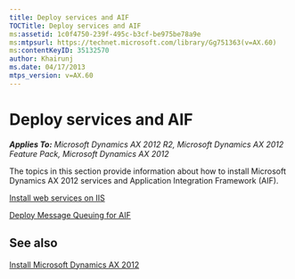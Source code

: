 ```yaml
---
title: Deploy services and AIF
TOCTitle: Deploy services and AIF
ms:assetid: 1c0f4750-239f-495c-b3cf-be975be78a9e
ms:mtpsurl: https://technet.microsoft.com/library/Gg751363(v=AX.60)
ms:contentKeyID: 35132570
author: Khairunj
ms.date: 04/17/2013
mtps_version: v=AX.60
---
```


# Deploy services and AIF 


_**Applies To:** Microsoft Dynamics AX 2012 R2, Microsoft Dynamics AX 2012 Feature Pack, Microsoft Dynamics AX 2012_

The topics in this section provide information about how to install Microsoft Dynamics AX 2012 services and Application Integration Framework (AIF).

[Install web services on IIS](install-web-services-on-iis.md)

[Deploy Message Queuing for AIF](deploy-message-queuing-for-aif.md)

## See also

[Install Microsoft Dynamics AX 2012](install-microsoft-dynamics-ax-2012.md)

